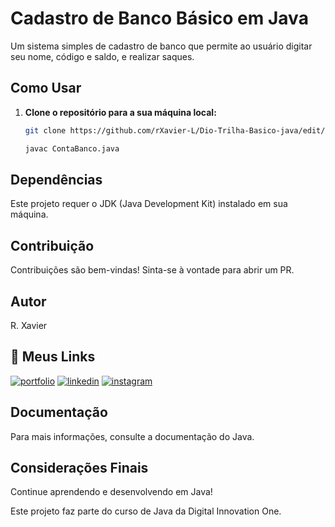 # Cadastro de Banco Básico em Java

Um sistema simples de cadastro de banco que permite ao usuário digitar seu nome, código e saldo, e realizar saques.

## Como Usar

1. **Clone o repositório para a sua máquina local:**
   ```sh
   git clone https://github.com/rXavier-L/Dio-Trilha-Basico-java/edit/main/ContaBanco

   javac ContaBanco.java
   
## Dependências

Este projeto requer o JDK (Java Development Kit) instalado em sua máquina.

## Contribuição
Contribuições são bem-vindas! Sinta-se à vontade para abrir um PR.

## Autor
R. Xavier

## 🔗 Meus Links
[![portfolio](https://img.shields.io/badge/my_portfolio-000?style=for-the-badge&logo=ko-fi&logoColor=white)](https://github.com/rXavier-L/rxavier-l.github.io)
[![linkedin](https://img.shields.io/badge/linkedin-0A66C2?style=for-the-badge&logo=linkedin&logoColor=white)](https://www.linkedin.com/in/ramon-xavier-8a4248229/)
[![instagram](https://img.shields.io/badge/instaram-1DA1F2?style=for-the-badge&logo=instagram&logoColor=white)](https://www.instagram.com/oxe_ramon/)

## Documentação
Para mais informações, consulte a documentação do Java.

## Considerações Finais
Continue aprendendo e desenvolvendo em Java!

Este projeto faz parte do curso de Java da Digital Innovation One.
